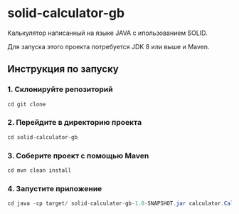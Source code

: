 # solid-calculator-gb
Калькулятор написанный на языке JAVA с ипользованием SOLID.

Для запуска этого проекта потребуется JDK 8 или выше и Maven.
## Инструкция по запуску
### 1. Склонируйте репозиторий
``` java
cd git clone
```
### 2. Перейдите в директорию проекта
``` java
cd solid-calculator-gb
```
### 3. Соберите проект с помощью Maven
``` java
cd mvn clean install
```
### 4. Запустите приложение
``` java
cd java -cp target/ solid-calculator-gb-1.0-SNAPSHOT.jar calculator.CalculatorController
```